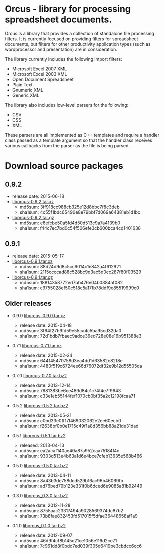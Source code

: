 Orcus - library for processing spreadsheet documents.
=====================================================

Orcus is a library that provides a collection of standalone file processing
filters.  It is currently focused on providing filters for spreadsheet
documents, but filters for other productivity application types (such as
wordprocessor and presentation) are in consideration.

The library currently includes the following import filters:

* Microsoft Excel 2007 XML
* Microsoft Excel 2003 XML
* Open Document Spreadsheet
* Plain Text
* Gnumeric XML
* Generic XML

The library also includes low-level parsers for the following:

* CSV
* CSS
* XML

These parsers are all implemented as C++ templates and require a handler class
passed as a template argument so that the handler class receives various
callbacks from the parser as the file is being parsed.

Download source packages
========================

0.9.2
-----
* release date: 2015-06-18
* [liborcus-0.9.2.tar.xz](http://kohei.us/files/orcus/src/liborcus-0.9.2.tar.xz)
  * md5sum: 3ff918cc988cb325e12d8bbc7f8c3deb
  * sha1sum: 4c55f1bdc65490e8e79bbf7d069a64381eb1d1bc
* [liborcus-0.9.2.tar.gz](http://kohei.us/files/orcus/src/liborcus-0.9.2.tar.gz)
  * md5sum: e6efcbe50a5fd4d50d513c9a7a4139b0
  * sha1sum: f44c7ec7bd0c54f506efe3cb600bca4cd1401638

0.9.1
-----
* release date: 2015-05-17
* [liborcus-0.9.1.tar.xz](http://kohei.us/files/orcus/src/liborcus-0.9.1.tar.xz)
  * md5sum: 88d24d9d8c5cc9014c1e842a4f612921
  * sha1sum: 2115ccccad88c528bc9d3ac5d0cc287f80f03529
* [liborcus-0.9.1.tar.gz](http://kohei.us/files/orcus/src/liborcus-0.9.1.tar.gz)
  * md5sum: 18814358772ed7bb476e04b0384af082
  * sha1sum: c9755028ef50c518c5a17fb78ddf9e85519999c0

Older releases
--------------
* 0.9.0 [liborcus-0.9.0.tar.xz](http://kohei.us/files/orcus/src/liborcus-0.9.0.tar.xz)
  * release date: 2015-04-18
  * md5sum: 3f64f27b9fd59e55ca4c5ba95cd32da0
  * sha1sum: 72d1bdb7fbaec9adce36ed728e08e16b951388e3

* 0.7.1 [liborcus-0.7.1.tar.xz](http://kohei.us/files/orcus/src/liborcus-0.7.1.tar.xz)
  * release date: 2015-02-24
  * md5sum: 644145470758d3ea4dd1d63582e82f8e
  * sha1sum: 4480f519c6724ee66d76072df32e9b12d55505da

* 0.7.0 [liborcus-0.7.0.tar.bz2](http://kohei.us/files/orcus/src/liborcus-0.7.0.tar.bz2)
  * release date: 2013-12-14
  * md5sum: 7681383be6ce489d84c1c74f4e7f9643
  * sha1sum: c33e1eb55144fef1070cb0bf35a2c12198fcaa71

* 0.5.2 [liborcus-0.5.2.tar.bz2](http://kohei.us/files/orcus/src/liborcus-0.5.2.tar.bz2)
  * release date: 2013-05-21
  * md5sum: c0bd33e0ff17f469032062e2ee60ecb0
  * sha1sum: f2638bf0b0e1715c49f1a8d356bb88a21de31dad

* 0.5.1 [liborcus-0.5.1.tar.bz2](http://kohei.us/files/orcus/src/liborcus-0.5.1.tar.bz2)
  * released: 2013-04-13
  * md5sum: ea2acaf140ae40a87a952caa75184f4d
  * sha1sum: 9303d513e4b63a1d6e4bce7cfeb13635e568b466

* 0.5.0 [liborcus-0.5.0.tar.bz2](http://kohei.us/files/orcus/src/liborcus-0.5.0.tar.bz2)
  * release date: 2013-04-11
  * md5sum: 8a43b3de758dcd529b16ac96b46069fb
  * sha1sum: ad76bed79b123e331f0b6dced6e9085a81b92449

* 0.3.0 [liborcus_0.3.0.tar.bz2](http://kohei.us/files/orcus/src/liborcus_0.3.0.tar.bz2)
  * release date: 2012-11-28
  * md5sum: 8755aac23317494a9028569374dc87b2
  * sha1sum: 73b8fae832453fd517015f5dfae36448658af1a9

* 0.1.0 [liborcus_0.1.0.tar.bz2](http://kohei.us/files/orcus/src/liborcus_0.1.0.tar.bz2)
  * release date: 2012-09-07
  * md5sum: 46d9f4cf8b145c21ce1056e116d2ce71
  * sha1sum: 7c961dd8f0bdd7ed039f305d6419be3cbdcc6cc6